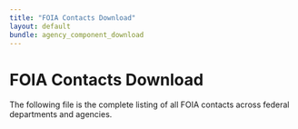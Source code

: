 ```yaml
---
title: "FOIA Contacts Download"
layout: default
bundle: agency_component_download
---
```

# FOIA Contacts Download

The following file is the complete listing of all FOIA contacts across federal departments and agencies.

<div id="agency-component-download-react-app"></div>
